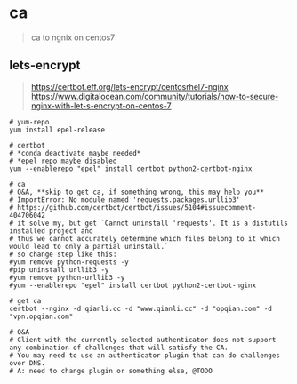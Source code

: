 # ca

> ca to ngnix on centos7

## lets-encrypt

> https://certbot.eff.org/lets-encrypt/centosrhel7-nginx  
> https://www.digitalocean.com/community/tutorials/how-to-secure-nginx-with-let-s-encrypt-on-centos-7

```
# yum-repo
yum install epel-release

# certbot
# *conda deactivate maybe needed*
# *epel repo maybe disabled
yum --enablerepo "epel" install certbot python2-certbot-nginx

# ca
# Q&A, **skip to get ca, if something wrong, this may help you**
# ImportError: No module named 'requests.packages.urllib3'
# https://github.com/certbot/certbot/issues/5104#issuecomment-404706042
# it solve my, but get `Cannot uninstall 'requests'. It is a distutils installed project and
# thus we cannot accurately determine which files belong to it which would lead to only a partial uninstall.`
# so change step like this:
#yum remove python-requests -y
#pip uninstall urllib3 -y
#yum remove python-urllib3 -y
#yum --enablerepo "epel" install certbot python2-certbot-nginx

# get ca
certbot --nginx -d qianli.cc -d "www.qianli.cc" -d "opqian.com" -d "vpn.opqian.com"

# Q&A
# Client with the currently selected authenticator does not support any combination of challenges that will satisfy the CA.
# You may need to use an authenticator plugin that can do challenges over DNS.
# A: need to change plugin or something else, @TODO
```
